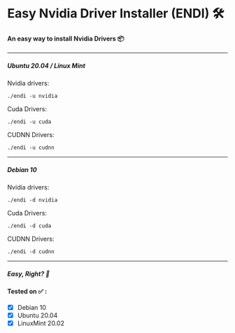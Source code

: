 # Easy Nvidia Driver Installer (ENDI) 🛠

#### An easy way to install Nvidia Drivers 📦

---
##### Ubuntu 20.04 / Linux Mint
Nvidia drivers:
```
./endi -u nvidia
```
Cuda Drivers:
```
./endi -u cuda
```
CUDNN Drivers:
```
./endi -u cudnn
```
---
##### Debian 10
Nvidia drivers:
```
./endi -d nvidia
```
Cuda Drivers:
```
./endi -d cuda
```
CUDNN Drivers:
```
./endi -d cudnn
```
---
##### Easy, Right? 🙂


#### Tested on ✅ :
- [X] Debian 10
- [X] Ubuntu 20.04
- [X] LinuxMint 20.02
